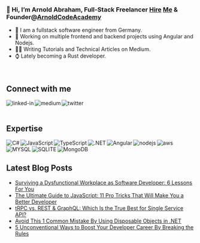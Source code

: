 ### 👋 Hi, I’m Arnold Abraham, Full-Stack Freelancer [Hire](https://www.freelancermap.de/freelancer-verzeichnis/profile/entwicklung/367608-profil-arnold-abraham-full-stack-web-developer-firmware-developer-videokurse-software-entwicklung-medium-autor-aus-nordrhein-westfalen-wermelskirchen.html) [Me](https://www.linkedin.com/in/arnold-abraham/) & Founder@[ArnoldCodeAcademy](www.arnoldcode.com)

- 🔎 I am a fullstack software engineer from Germany.
- 🔭 Working on multiple frontend and backend projects using Angular and Nodejs.
- ✍🏻 Writing Tutorials and Technical Articles on Medium.
- ⌚ Lately becoming a Rust developer.
<br>

## Connect with me
[<img align="left" alt="linked-in" src="https://img.shields.io/badge/linkedin-%230077B5.svg?&style=for-the-badge&logo=linkedin&logoColor=white" />](https://www.linkedin.com/in/arnold-abraham/)
[<img align="left" alt="medium" src="https://img.shields.io/badge/medium-%2312100E.svg?&style=for-the-badge&logo=medium&logoColor=white" />](https://arnoldcode.medium.com/)
[<img align="left" alt="twitter" src="https://img.shields.io/badge/twitter-%231DA1F2.svg?&style=for-the-badge&logo=twitter&logoColor=white" />](https://twitter.com/ArnoldAbrahamP1)
<br>
<br>
## Expertise

<img align="left" alt="C#" src="https://img.shields.io/badge/C%23-239120?style=for-the-badge&logo=c-sharp&logoColor=white" />
<img align="left" alt="JavaScript" src="https://img.shields.io/badge/JavaScript-323330?style=for-the-badge&logo=javascript&logoColor=F7DF1E" />
<img align="left" alt="TypeScript" src="https://img.shields.io/badge/TypeScript-007ACC?style=for-the-badge&logo=typescript&logoColor=white" />
<img align="left" alt=".NET" src="https://img.shields.io/badge/.NET-5C2D91?style=for-the-badge&logo=.net&logoColor=white" />
<img align="left" alt="Angular" src="https://img.shields.io/badge/Angular-DD0031?style=for-the-badge&logo=angular&logoColor=white" />
<img align="left" alt="nodejs" src="https://img.shields.io/badge/node.js%20-%2343853D.svg?&style=for-the-badge&logo=node.js&logoColor=white" />
<img align="left" alt="aws" src="https://img.shields.io/badge/Amazon%20AWS-%23232F3E?logo=amazon-aws&logoColor=white&style=for-the-badge" />
<img align="left" alt="MYSQL" src="https://img.shields.io/badge/MySQL-00000F?style=for-the-badge&logo=mysql&logoColor=white" />
<img align="left" alt="SQLITE" src="https://img.shields.io/badge/SQLite-07405E?style=for-the-badge&logo=sqlite&logoColor=white" />
<img align="left" alt="MongoDB" src="https://img.shields.io/badge/MongoDB-4EA94B?style=for-the-badge&logo=mongodb&logoColor=white" />
<br>
<br>

## Latest Blog Posts
<!-- BLOG-POST-LIST:START -->
- [Surviving a Dysfunctional Workplace as Software Developer: 6 Lessons For You](https://arnoldcode.medium.com/surviving-a-dysfunctional-workplace-as-software-developer-6-lessons-for-you-91567a1afbb1?source=rss-857fb75dacea------2)
- [The Ultimate Guide to JavaScript: 11 Pro Tricks That Will Make You a Better Developer](https://javascript.plainenglish.io/the-ultimate-guide-to-javascript-11-pro-tricks-that-will-make-you-a-better-developer-e5a442e83dbf?source=rss-857fb75dacea------2)
- [tRPC vs. REST &amp; GraphQL: Which Is the True Best for Single Service API?](https://medium.com/codex/trpc-vs-rest-graphql-which-is-the-true-best-for-single-service-api-bee05ed7ee11?source=rss-857fb75dacea------2)
- [Avoid This 1 Common Mistake By Using Disposable Objects in .NET](https://medium.com/codex/avoid-this-1-common-mistake-by-using-disposable-objects-in-net-5d67a34b68a0?source=rss-857fb75dacea------2)
- [5 Unconventional Ways to Boost Your Developer Career By Breaking the Rules](https://arnoldcode.medium.com/5-unconventional-ways-to-boost-your-developer-career-by-breaking-the-rules-f3cad11619f?source=rss-857fb75dacea------2)
<!-- BLOG-POST-LIST:END -->
